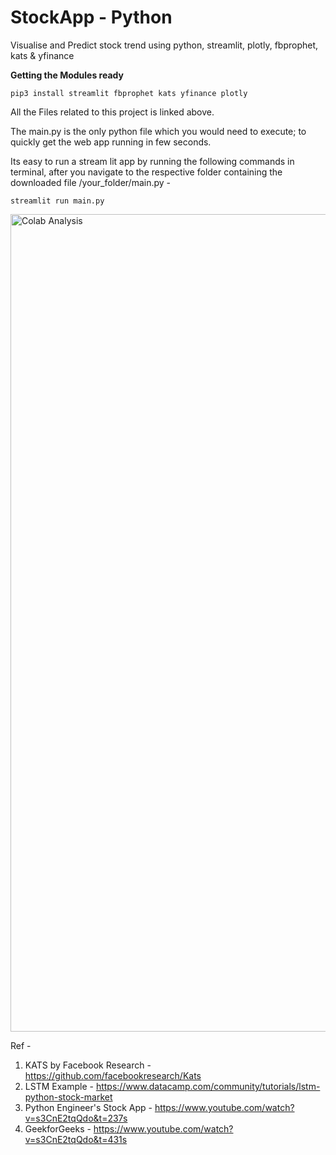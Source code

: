 # StockApp - Python

Visualise and Predict stock trend using python, streamlit, plotly, fbprophet, kats & yfinance


**Getting the Modules ready**

```
pip3 install streamlit fbprophet kats yfinance plotly
```
All the Files related to this project is linked above.

The main.py is the only python file which you would need to execute; to quickly get the web app running in few seconds.

Its easy to run a stream lit app by running the following commands in terminal, after you navigate to the respective folder containing the downloaded file /your_folder/main.py -

```
streamlit run main.py
```

<img width="1308" alt="Colab Analysis" src="https://user-images.githubusercontent.com/86947956/149668843-cfadc91a-55ac-46d2-bb94-c5436bdd4ef4.png">







Ref -
1. KATS by Facebook Research - https://github.com/facebookresearch/Kats
2. LSTM Example - https://www.datacamp.com/community/tutorials/lstm-python-stock-market
3. Python Engineer's Stock App - https://www.youtube.com/watch?v=s3CnE2tqQdo&t=237s
4. GeekforGeeks - https://www.youtube.com/watch?v=s3CnE2tqQdo&t=431s
